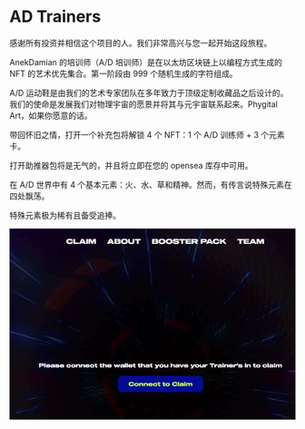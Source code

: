 # AD Trainers

感谢所有投资并相信这个项目的人。我们非常高兴与您一起开始这段旅程。

AnekDamian 的培训师（A/D 培训师）是在以太坊区块链上以编程方式生成的 NFT 的艺术优先集合。第一阶段由 999 个随机生成的字符组成。

A/D 运动鞋是由我们的艺术专家团队在多年致力于顶级定制收藏品之后设计的。我们的使命是发展我们对物理宇宙的愿景并将其与元宇宙联系起来。Phygital Art，如果你愿意的话。

带回怀旧之情，打开一个补充包将解锁 4 个 NFT：1 个 A/D 训练师 + 3 个元素卡。

打开助推器包将是无气的，并且将立即在您的 opensea 库存中可用。

在 A/D 世界中有 4 个基本元素：火、水、草和精神。然而，有传言说特殊元素在四处飘荡。

特殊元素极为稀有且备受追捧。

![nft](d4bea88c-e864-496e-b46a-6b4ed1c42840_.jpg)

